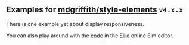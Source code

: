 ## Examples for [mdgriffith/style-elements](http://package.elm-lang.org/packages/mdgriffith/style-elements/4.3.0) `v4.x.x`

There is one example yet about display responsiveness.

You can also play around with the [code](https://ellie-app.com/mrWXSjQqSa1/7) in the [Ellie](https://github.com/lukewestby/ellie) online Elm editor.

